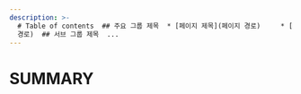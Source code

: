 ```yaml
---
description: >-
  # Table of contents  ## 주요 그룹 제목  * [페이지 제목](페이지 경로)     * [하위 페이지 제목](하위페이지
  경로)  ## 서브 그룹 제목  ...
---
```


# SUMMARY

